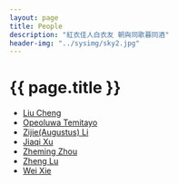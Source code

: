 ```yaml
---
layout: page
title: People
description: "紅衣佳人白衣友 朝與同歌暮同酒"
header-img: "../sysimg/sky2.jpg"
---
```


# {{ page.title }}

+ [Liu Cheng][b]
+ [Opeoluwa Temitayo][c]
+ [Zijie(Augustus) Li][d]
+ [Jiaqi Xu][e]
+ [Zheming Zhou][f]
+ [Zheng Lu][g]
+ [Wei Xie][h]







[b]: http://willowcheng.top/
[c]: http://www.ewejeopeoluwa.com/
[d]: http://augustus2014.blogspot.ca/
[e]: http://jqx.world/
[f]: https://www.zhemingzhou.com/
[g]: http://jay0lu.github.io/
[h]: https://evan0322.github.io/

